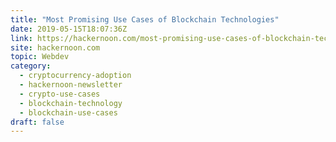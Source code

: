 ```yaml
---
title: "Most Promising Use Cases of Blockchain Technologies"
date: 2019-05-15T18:07:36Z
link: https://hackernoon.com/most-promising-use-cases-of-blockchain-technologies-78496b3a23c0?source=rss----3a8144eabfe3---4&utm_medium=RSS&utm_source=hune
site: hackernoon.com
topic: Webdev
category:
  - cryptocurrency-adoption
  - hackernoon-newsletter
  - crypto-use-cases
  - blockchain-technology
  - blockchain-use-cases
draft: false
---
```

